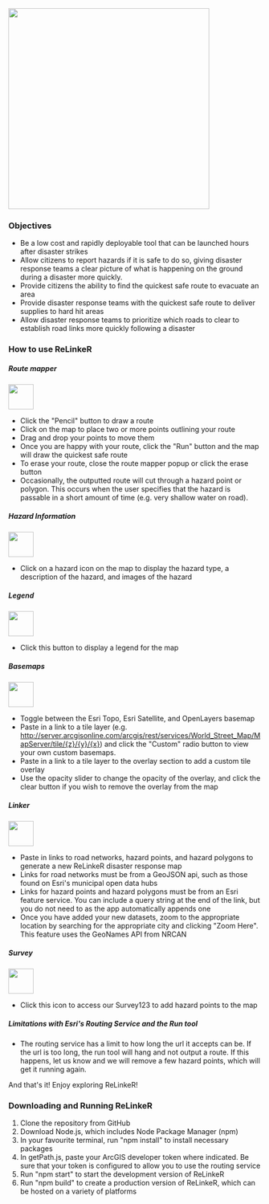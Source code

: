 <img src="https://bwoody711.github.io/relinker/static/media/relinker-logo.444de5e06b4ef0c2007af44a6fd46047.svg" width="400" /> 

### Objectives

* Be a low cost and rapidly deployable tool that can be launched hours after disaster strikes
* Allow citizens to report hazards if it is safe to do so, giving disaster response teams a clear picture of what is happening on the ground during a disaster more quickly.
* Provide citizens the ability to find the quickest safe route to evacuate an area
* Provide disaster response teams with the quickest safe route to deliver supplies to hard hit areas
* Allow disaster response teams to prioritize which roads to clear to establish road links more quickly following a disaster


### How to use ReLinkeR

##### Route mapper

<img src="https://bwoody711.github.io/relinker/static/media/driving-distance-32.47a6e5c403ab1d8e796ec164e0cd8c28.svg" width="50" /> 

* Click the "Pencil" button to draw a route
* Click on the map to place two or more points outlining your route
* Drag and drop your points to move them
* Once you are happy with your route, click the "Run" button and the map will draw the quickest safe route
* To erase your route, close the route mapper popup or click the erase button
* Occasionally, the outputted route will cut through a hazard point or polygon. This occurs when the user specifies that the hazard is passable in a short amount of time (e.g. very shallow water on road).

##### Hazard Information

<img src="https://bwoody711.github.io/relinker/static/media/information-32.1b17b7c3079ac71ed2e8fe5467d9f309.svg" width="50" /> 

* Click on a hazard icon on the map to display the hazard type, a description of the hazard, and images of the hazard

##### Legend

<img src="https://bwoody711.github.io/relinker/static/media/legend-32.b787a77eaddd87d633dca08f06ed7172.svg" width="50" /> 

* Click this button to display a legend for the map

##### Basemaps

<img src="https://bwoody711.github.io/relinker/static/media/basemap-32.ac4aab7309fbb73a6c192f43af49f1c2.svg" width="50" /> 

* Toggle between the Esri Topo, Esri Satellite, and OpenLayers basemap
* Paste in a link to a tile layer (e.g. http://server.arcgisonline.com/arcgis/rest/services/World_Street_Map/MapServer/tile/{z}/{y}/{x}) and click the "Custom" radio button to view your own custom basemaps.
* Paste in a link to a tile layer to the overlay section to add a custom tile overlay
* Use the opacity slider to change the opacity of the overlay, and click the clear button if you wish to remove the overlay from the map

##### Linker

<img src="https://bwoody711.github.io/relinker/static/media/link-32.5ee3e3a52bd24527421edce784ea7688.svg" width="50" /> 

* Paste in links to road networks, hazard points, and hazard polygons to generate a new ReLinkeR disaster response map
* Links for road networks must be from a GeoJSON api, such as those found on Esri's municipal open data hubs
* Links for hazard points and hazard polygons must be from an Esri feature service. You can include a query string at the end of the link, but you do not need to as the app automatically appends one
* Once you have added your new datasets, zoom to the appropriate location by searching for the appropriate city and clicking "Zoom Here". This feature uses the GeoNames API from NRCAN

##### Survey

<img src="https://bwoody711.github.io/relinker/static/media/survey-32.0fa3c3c43ab492286fb2bb2bd036330a.svg" width="50" /> 

* Click this icon to access our Survey123 to add hazard points to the map

##### Limitations with Esri's Routing Service and the Run tool
* The routing service has a limit to how long the url it accepts can be. If the url is too long, the run tool will hang and not output a route. If this happens, let us know and we will remove a few hazard points, which will get it running again.


And that's it! Enjoy exploring ReLinkeR!

### Downloading and Running ReLinkeR

1. Clone the repository from GitHub
2. Download Node.js, which includes Node Package Manager (npm)
3. In your favourite terminal, run "npm install" to install necessary packages
4. In getPath.js, paste your ArcGIS developer token where indicated. Be sure that your token is configured to allow you to use the routing service
5. Run "npm start" to start the development version of ReLinkeR
6. Run "npm build" to create a production version of ReLinkeR, which can be hosted on a variety of platforms